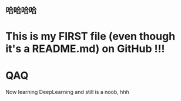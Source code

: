 <!---
xubin971217/xubin971217 is a ✨ special ✨ repository because its `README.md` (this file) appears on your GitHub profile.
You can click the Preview link to take a look at your changes.
--->
## 哈哈哈哈
# This is my FIRST file (even though it's a README.md) on GitHub !!! 
# QAQ
Now learning DeepLearning and still is a noob, hhh
